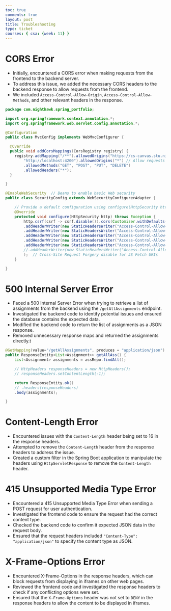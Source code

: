 ```yaml
---
toc: true
comments: true
layout: post
title: Troubleshooting
type: ticket
courses: { csa: {week: 11} }
---
```



# CORS Error
- Initially, encountered a CORS error when making requests from the frontend to the backend server.
- To address this issue, we added the necessary CORS headers to the backend response to allow requests from the frontend.
- We included `Access-Control-Allow-Origin`, `Access-Control-Allow-Methods`, and other relevant headers in the response.

```java
package com.nighthawk.spring_portfolio;

import org.springframework.context.annotation.*;
import org.springframework.web.servlet.config.annotation.*;

@Configuration
public class MvcConfig implements WebMvcConfigurer {

  @Override
  public void addCorsMappings(CorsRegistry registry) {
    registry.addMapping("/**").allowedOrigins("https://cs-canvas.stu.nighthawkcodingsociety.com",
        "http://localhost:4200").allowedOrigins("*") // Allow requests from any origin
        .allowedMethods("GET", "POST", "PUT", "DELETE")
        .allowedHeaders("*");
  }

}

@EnableWebSecurity  // Beans to enable basic Web security
public class SecurityConfig extends WebSecurityConfigurerAdapter {

    // Provide a default configuration using configure(HttpSecurity http)
    @Override
    protected void configure(HttpSecurity http) throws Exception {
        http.csrf(csrf -> csrf.disable()).cors(Customizer.withDefaults()).headers(headers -> headers
        .addHeaderWriter(new StaticHeadersWriter("Access-Control-Allow-Credentials", "true"))
        .addHeaderWriter(new StaticHeadersWriter("Access-Control-Allow-ExposedHeaders", "*", "Authorization"))
        .addHeaderWriter(new StaticHeadersWriter("Access-Control-Allow-Headers", "Content-Type", "Authorization", "x-csrf-token"))
        .addHeaderWriter(new StaticHeadersWriter("Access-Control-Allow-MaxAge", "600"))
        .addHeaderWriter(new StaticHeadersWriter("Access-Control-Allow-Methods", "POST", "GET", "OPTIONS", "HEAD"))
        //.addHeaderWriter(new StaticHeadersWriter("Access-Control-Allow-Origin", "https://nighthawkcoders.github.io", "http://localhost:4000"))
        );  // Cross-Site Request Forgery disable for JS Fetch URIs
    }

}
```

# 500 Internal Server Error
- Faced a 500 Internal Server Error when trying to retrieve a list of assignments from the backend using the `/getAllAssignments` endpoint.
- Investigated the backend code to identify potential issues and ensured the database contains the expected data.
- Modified the backend code to return the list of assignments as a JSON response.
- Removed unnecessary response maps and returned the assignments directly.t

```java
@GetMapping(value="/getAllAssignments", produces = "application/json")
public ResponseEntity<List<Assignment>> getAllAss() {
    List<Assignment> assignments = assRepo.findAll();

    // HttpHeaders responseHeaders = new HttpHeaders();
    // responseHeaders.setContentLength(-1);

    return ResponseEntity.ok()
    // .headers(responseHeaders)
    .body(assignments);

}
```


# Content-Length Error
- Encountered issues with the `Content-Length` header being set to 16 in the response headers.
- Attempted to remove the `Content-Length` header from the response headers to address the issue.
- Created a custom filter in the Spring Boot application to manipulate the headers using `HttpServletResponse` to remove the `Content-Length` header.

# 415 Unsupported Media Type Error
- Encountered a 415 Unsupported Media Type Error when sending a POST request for user authentication.
- Investigated the frontend code to ensure the request had the correct content type.
- Checked the backend code to confirm it expected JSON data in the request body.
- Ensured that the request headers included `"Content-Type": "application/json"` to specify the content type as JSON.

# X-Frame-Options Error
- Encountered X-Frame-Options in the response headers, which can block requests from displaying in iframes on other web pages.
- Reviewed the frontend code and investigated the response headers to check if any conflicting options were set.
- Ensured that the `X-Frame-Options` header was not set to `DENY` in the response headers to allow the content to be displayed in iframes.
